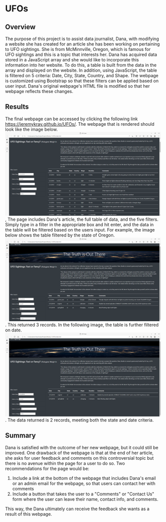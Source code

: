 # UFOs
## Overview
The purpose of this project is to assist data journalist, Dana, with modifying a website she has created for an article she has been working on pertaining to UFO sightings. She is from McMinnville, Oregon, which is famous for UFO sightings and this is a topic that interests her. Dana has acquired data stored in a JavaScript array and she would like to incorporate this information into her website. To do this, a table is built from the data in the array and displayed on the website. In addition, using JavaScript, the table is filtered on 5 criteria: Date, City, State, Country, and Shape. The webpage is customized using Bootstrap so that these filters can be applied based on user input. Dana's original webpage's HTML file is modified so that her webpage reflects these changes.  
## Results
The final webpage can be accessed by clicking the following link https://jeremykray.github.io/UFOs/. The webpage that is rendered should look like the image below. ![UFO webpage](static/images/UnFiltered_Webpage.png), The page includes Dana's article, the full table of data, and the five filters. Simply type in a filter in the appropriate box and hit enter, and the data in the table will be filtered based on the users input. For example, the image below shows the table filtered by the state of Oregon. ![Oregon](static/images/Filtered_Oregon_Webpage.png). This returned 3 records. In the following image, the table is further filtered on date. ![Oregon_Date](static/images/Filtered_Oregon_Date_Webpage.png). The data returned is 2 records, meeting both the state and date criteria.
## Summary
Dana is satisfied with the outcome of her new webpage, but it could still be improved. One drawback of the webpage is that at the end of her article, she asks for user feedback and comments on this controversial topic but there is no avenue within the page for a user to do so. Two recommendations for the page would be:
  1) Include a link at the bottom of the webpage that includes Dana's email or an admin email for the webpage, so that users can contact her with comments
  2) Include a button that takes the user to a "Comments" or "Contact Us" form where the user can leave their name, contact info, and comments.

This way, the Dana ultimately can receive the feedback she wants as a result of this webpage.
